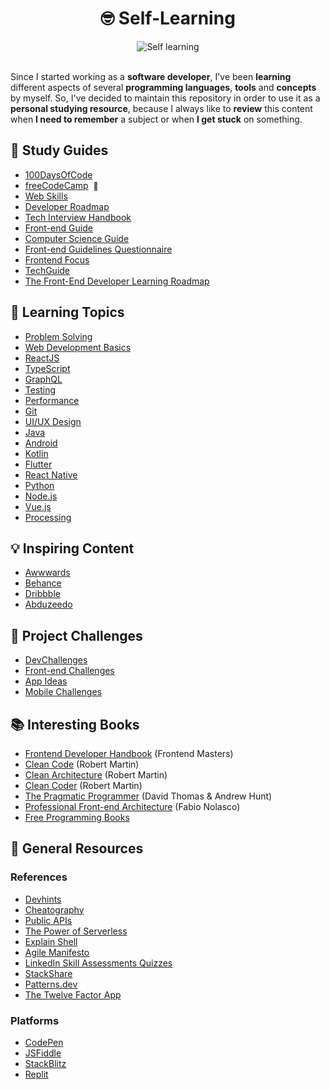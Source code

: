 <h1 align="center">🤓 Self-Learning</h1>

<div align="center">
	<img src="https://i.imgur.com/GD9JvBI.jpg" alt="Self learning">	
</div><br>

Since I started working as a **software developer**, I've been **learning** different aspects of several **programming languages**, **tools** and **concepts** by myself. So, I've decided to maintain this repository in order to use it as a **personal studying resource**, because I always like to **review** this content when **I need to remember** a subject or when **I get stuck** on something.

## 📌 Study Guides

- [100DaysOfCode](https://github.com/nas5w/100-days-of-code-frontend)
- [freeCodeCamp](https://www.freecodecamp.org/learn)<span>&nbsp; <a href="https://www.freecodecamp.org/danielbrito" style="text-decoration: none; font-size: 12px" title="My profile">👤</a></span>
- [Web Skills](https://andreasbm.github.io/web-skills/)
- [Developer Roadmap](https://roadmap.sh/)
- [Tech Interview Handbook](https://github.com/yangshun/tech-interview-handbook)
- [Front-end Guide](https://github.com/grab/front-end-guide)
- [Computer Science Guide](https://github.com/jwasham/coding-interview-university)
- [Front-end Guidelines Questionnaire](https://github.com/bradfrost/frontend-guidelines-questionnaire)
- [Frontend Focus](https://frontendfoc.us/)
- [TechGuide](https://techguide.sh/)
- [The Front-End Developer Learning Roadmap](https://frontendmasters.com/guides/learning-roadmap/)

## 📑 Learning Topics

- [Problem Solving](https://github.com/DanielBrito/competitive-programming)
- [Web Development Basics](https://github.com/DanielBrito/web-dev-basics)
- [ReactJS](https://github.com/DanielBrito/react-js-studies)
- [TypeScript](https://github.com/DanielBrito/typescript-studies)
- [GraphQL](https://github.com/DanielBrito/graphql-studies)
- [Testing](https://github.com/DanielBrito/testing-studies)
- [Performance](https://github.com/DanielBrito/performance-studies)
- [Git](https://github.com/DanielBrito/pro-git)
- [UI/UX Design](https://github.com/DanielBrito/ui-ux-design-studies)
- [Java](https://github.com/DanielBrito/java-studies)
- [Android](https://github.com/DanielBrito/android-studies)
- [Kotlin](https://github.com/DanielBrito/kotlin-studies)
- [Flutter](https://github.com/DanielBrito/flutter-studies)
- [React Native](https://github.com/DanielBrito/react-native-studies)
- [Python](https://github.com/DanielBrito/python-studies)
- [Node.js](https://github.com/DanielBrito/node-js-studies)
- [Vue.js](https://github.com/DanielBrito/vue-js-studies)
- [Processing](https://github.com/DanielBrito/generative-design)

## 💡 Inspiring Content

- [Awwwards](https://www.awwwards.com/)
- [Behance](https://www.behance.net/)
- [Dribbble](https://dribbble.com/)
- [Abduzeedo](https://abduzeedo.com/)

## 🚀 Project Challenges

- [DevChallenges](https://devchallenges.io/)
- [Front-end Challenges](https://github.com/felipefialho/frontend-challenges)
- [App Ideas](https://github.com/florinpop17/app-ideas)
- [Mobile Challenges](https://github.com/robsonsilv4/mobile-challenges)

## 📚 Interesting Books

- [Frontend Developer Handbook](https://frontendmasters.com/books/front-end-handbook/2019/) (Frontend Masters)
- [Clean Code](https://www.amazon.com/Clean-Code-Handbook-Software-Craftsmanship/dp/0132350882) (Robert Martin)
- [Clean Architecture](https://www.amazon.com.br/Clean-Architecture-Craftsmans-Software-Structure/dp/0134494164) (Robert Martin)
- [Clean Coder](https://www.amazon.com.br/Clean-Coder-Conduct-Professional-Programmers/dp/0137081073) (Robert Martin)
- [The Pragmatic Programmer](https://www.amazon.com.br/Pragmatic-Programmer-journey-mastery-Anniversary/dp/0135957052) (David Thomas & Andrew Hunt)
- [Professional Front-end Architecture](https://www.amazon.com.br/Professional-Front-end-Architecture-Front-End-Development/dp/1726146456) (Fabio Nolasco)
- [Free Programming Books](https://github.com/EbookFoundation/free-programming-books)

## 🧰 General Resources

### References

- [Devhints](https://devhints.io/)
- [Cheatography](https://cheatography.com/programming/)
- [Public APIs](https://github.com/public-apis/public-apis)
- [The Power of Serverless](https://serverless.css-tricks.com/)
- [Explain Shell](https://explainshell.com/)
- [Agile Manifesto](https://agilemanifesto.org/)
- [LinkedIn Skill Assessments Quizzes](https://ebazhanov.github.io/linkedin-skill-assessments-quizzes/)
- [StackShare](https://stackshare.io/stacks)
- [Patterns.dev](https://www.patterns.dev/)
- [The Twelve Factor App](https://12factor.net/)

### Platforms

- [CodePen](https://codepen.io/)
- [JSFiddle](https://jsfiddle.net/)
- [StackBlitz](https://stackblitz.com/)
- [Replit](https://replit.com/)

